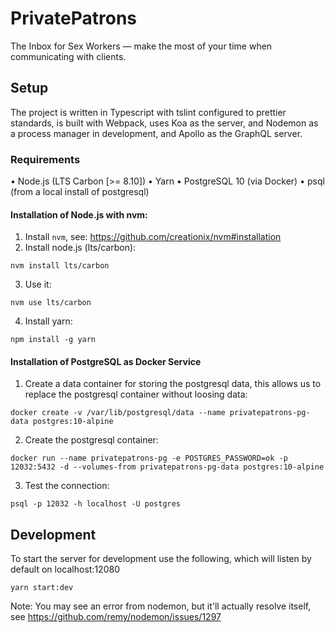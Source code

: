 # PrivatePatrons

The Inbox for Sex Workers — make the most of your time when communicating with clients.

## Setup

The project is written in Typescript with tslint configured to prettier standards, is built with Webpack, uses Koa as the server, and Nodemon as a process manager in development, and Apollo as the GraphQL server.

### Requirements

• Node.js (LTS Carbon [>= 8.10])
• Yarn
• PostgreSQL 10 (via Docker)
• psql (from a local install of postgresql)

#### Installation of Node.js with nvm:

1) Install `nvm`, see: https://github.com/creationix/nvm#installation
2) Install node.js (lts/carbon):

```
nvm install lts/carbon
```

3) Use it:
```
nvm use lts/carbon
```

4) Install yarn:
```
npm install -g yarn
```

#### Installation of PostgreSQL as Docker Service

1. Create a data container for storing the postgresql data, this allows us to replace the postgresql container without loosing data:

```
docker create -v /var/lib/postgresql/data --name privatepatrons-pg-data postgres:10-alpine
```

2. Create the postgresql container:
```
docker run --name privatepatrons-pg -e POSTGRES_PASSWORD=ok -p 12032:5432 -d --volumes-from privatepatrons-pg-data postgres:10-alpine
```

3. Test the connection:

```
psql -p 12032 -h localhost -U postgres
```

## Development

To start the server for development use the following, which will listen by default on localhost:12080

```
yarn start:dev
```

Note: You may see an error from nodemon, but it'll actually resolve itself, see https://github.com/remy/nodemon/issues/1297

